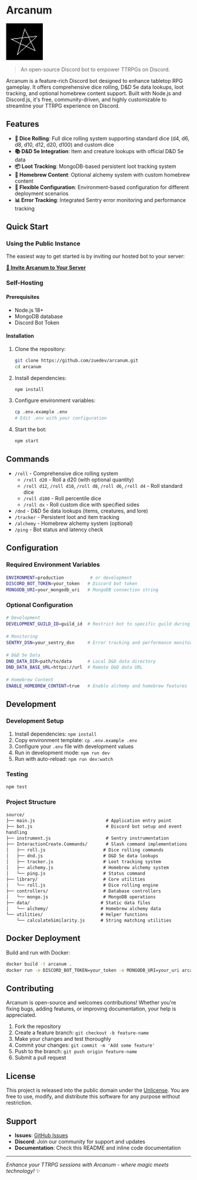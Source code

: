 # Arcanum

<img src="icon.png" height="100" alt="Arcanum Bot Avatar">

> An open-source Discord bot to empower TTRPGs on Discord.

Arcanum is a feature-rich Discord bot designed to enhance tabletop RPG gameplay. It offers comprehensive dice rolling, D&D 5e data lookups, loot tracking, and optional homebrew content support. Built with Node.js and Discord.js, it's free, community-driven, and highly customizable to streamline your TTRPG experience on Discord.

## Features

- **🎲 Dice Rolling**: Full dice rolling system supporting standard dice (d4, d6, d8, d10, d12, d20, d100) and custom dice
- **📚 D&D 5e Integration**: Item and creature lookups with official D&D 5e data
- **📦 Loot Tracking**: MongoDB-based persistent loot tracking system
- **🧪 Homebrew Content**: Optional alchemy system with custom homebrew content
- **🔧 Flexible Configuration**: Environment-based configuration for different deployment scenarios
- **📊 Error Tracking**: Integrated Sentry error monitoring and performance tracking

## Quick Start

### Using the Public Instance

The easiest way to get started is by inviting our hosted bot to your server:

**[🔗 Invite Arcanum to Your Server](https://discord.com/oauth2/authorize?client_id=1274868942753628210)**

### Self-Hosting

#### Prerequisites

- Node.js 18+
- MongoDB database
- Discord Bot Token

#### Installation

1. Clone the repository:

   ```bash
   git clone https://github.com/zuedev/arcanum.git
   cd arcanum
   ```

2. Install dependencies:

   ```bash
   npm install
   ```

3. Configure environment variables:

   ```bash
   cp .env.example .env
   # Edit .env with your configuration
   ```

4. Start the bot:
   ```bash
   npm start
   ```

## Commands

- `/roll` - Comprehensive dice rolling system
  - `/roll d20` - Roll a d20 (with optional quantity)
  - `/roll d12`, `/roll d10`, `/roll d8`, `/roll d6`, `/roll d4` - Roll standard dice
  - `/roll d100` - Roll percentile dice
  - `/roll dx` - Roll custom dice with specified sides
- `/dnd` - D&D 5e data lookups (items, creatures, and lore)
- `/tracker` - Persistent loot and item tracking
- `/alchemy` - Homebrew alchemy system (optional)
- `/ping` - Bot status and latency check

## Configuration

### Required Environment Variables

```bash
ENVIRONMENT=production          # or development
DISCORD_BOT_TOKEN=your_token   # Discord bot token
MONGODB_URI=your_mongodb_uri   # MongoDB connection string
```

### Optional Configuration

```bash
# Development
DEVELOPMENT_GUILD_ID=guild_id  # Restrict bot to specific guild during development

# Monitoring
SENTRY_DSN=your_sentry_dsn     # Error tracking and performance monitoring

# D&D 5e Data
DND_DATA_DIR=path/to/data      # Local D&D data directory
DND_DATA_BASE_URL=https://url  # Remote D&D data URL

# Homebrew Content
ENABLE_HOMEBREW_CONTENT=true   # Enable alchemy and homebrew features
```

## Development

### Development Setup

1. Install dependencies: `npm install`
2. Copy environment template: `cp .env.example .env`
3. Configure your `.env` file with development values
4. Run in development mode: `npm run dev`
5. Run with auto-reload: `npm run dev:watch`

### Testing

```bash
npm test
```

### Project Structure

```
source/
├── main.js                           # Application entry point
├── bot.js                            # Discord bot setup and event handling
├── instrument.js                     # Sentry instrumentation
├── InteractionCreate.Commands/       # Slash command implementations
│   ├── roll.js                      # Dice rolling commands
│   ├── dnd.js                       # D&D 5e data lookups
│   ├── tracker.js                   # Loot tracking system
│   ├── alchemy.js                   # Homebrew alchemy system
│   └── ping.js                      # Status command
├── library/                         # Core utilities
│   └── roll.js                      # Dice rolling engine
├── controllers/                     # Database controllers
│   └── mongo.js                     # MongoDB operations
├── data/                           # Static data files
│   └── alchemy/                    # Homebrew alchemy data
└── utilities/                      # Helper functions
    └── calculateSimilarity.js      # String matching utilities
```

## Docker Deployment

Build and run with Docker:

```bash
docker build -t arcanum .
docker run -e DISCORD_BOT_TOKEN=your_token -e MONGODB_URI=your_uri arcanum
```

## Contributing

Arcanum is open-source and welcomes contributions! Whether you're fixing bugs, adding features, or improving documentation, your help is appreciated.

1. Fork the repository
2. Create a feature branch: `git checkout -b feature-name`
3. Make your changes and test thoroughly
4. Commit your changes: `git commit -m 'Add some feature'`
5. Push to the branch: `git push origin feature-name`
6. Submit a pull request

## License

This project is released into the public domain under the [Unlicense](LICENSE). You are free to use, modify, and distribute this software for any purpose without restriction.

## Support

- **Issues**: [GitHub Issues](https://github.com/zuedev/arcanum/issues)
- **Discord**: Join our community for support and updates
- **Documentation**: Check this README and inline code documentation

---

_Enhance your TTRPG sessions with Arcanum - where magic meets technology!_ ✨
